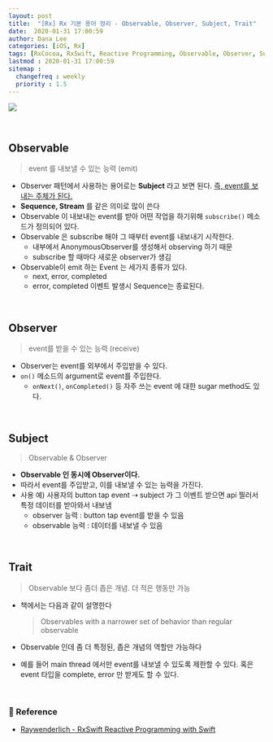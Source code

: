 ```yaml
---
layout: post
title:  "[Rx] Rx 기본 용어 정리 - Observable, Observer, Subject, Trait"
date:  2020-01-31 17:00:59
author: Dana Lee
categories: [iOS, Rx]
tags: [RxCocoa, RxSwift, Reactive Programming, Observable, Observer, Subject, Trait]
lastmod : 2020-01-31 17:00:59
sitemap :
  changefreq : weekly
  priority : 1.5
---
```


![]({{site.url}}/assets/post-image/Rx_Terms_Diagram.JPG)

&nbsp;

## Observable

> event 를 내보낼 수 있는 능력 (emit)

- Observer 패턴에서 사용하는 용어로는 **Subject** 라고 보면 된다. <u>즉, event를 보내는 주체가 된다.</u> 
- **Sequence, Stream** 를 같은 의미로 많이 쓴다
- Observable 이 내보내는 event를 받아 어떤 작업을 하기위해 `subscribe()` 메소드가 정의되어 있다.
- Observable 은 subscribe 해야 그 때부터 event를 내보내기 시작한다.
  - 내부에서 AnonymousObserver를 생성해서 observing 하기 때문
  - subscribe 할 때마다 새로운 observer가 생김
- Observable이 emit 하는 Event 는 세가지 종류가 있다.
  - next, error, completed
  - error, completed 이벤트 발생시 Sequence는 종료된다.

&nbsp;

## Observer

> event를 받을 수 있는 능력 (receive)

- Observer는 event를 외부에서 주입받을 수 있다.
- `on()` 메소드의 argument로 event를 주입한다.
  - `onNext()`, `onCompleted()` 등 자주 쓰는 event 에 대한 sugar method도 있다.

&nbsp;

## Subject

> Observable & Observer

- **Observable 인 동시에 Observer이다.**
- 따라서 event를 주입받고, 이를 내보낼 수 있는 능력을 가진다.
- 사용 예) 사용자의 button tap event ⇢ subject 가 그 이벤트 받으면 api 찔러서 특정 데이터를 받아와서 내보냄 
  - observer 능력 : button tap event를 받을 수 있음
  - observable 능력 : 데이터를 내보낼 수 있음

&nbsp;

## Trait

> Observable 보다 좀더 좁은 개념. 더 적은 행동만 가능

- 책에서는 다음과 같이 설명한다

  >Observables with a narrower set of behavior than regular observable

- Observable 인데 좀 더 특정된, 좁은 개념의 역할만 가능하다

- 예를 들어 main thread 에서만 event를 내보낼 수 있도록 제한할 수 있다. 혹은 event 타입을 complete, error 만 받게도 할 수 있다.

&nbsp;

### 📌 Reference

- [Raywenderlich - RxSwift Reactive Programming with Swift](https://store.raywenderlich.com/products/rxswift)
